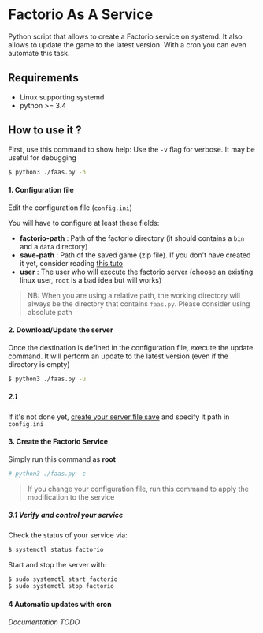 # Factorio As A Service

Python script that allows to create a Factorio service on systemd.
It also allows to update the game to the latest version.
With a cron you can even automate this task.

## Requirements

* Linux supporting systemd
* python >= 3.4

## How to use it ?

First, use this command to show help:
Use the `-v` flag for verbose. It may be useful for debugging


```bash
$ python3 ./faas.py -h
```

#### 1. Configuration file

Edit the configuration file (`config.ini`)


You will have to configure at least these fields:

* __factorio-path__ : Path of the factorio directory (it should contains a `bin` and a `data` directory)
* __save-path__ : Path of the saved game (zip file). If you don't have created it yet, consider reading [this tuto](https://wiki.factorio.com/Multiplayer#Dedicated.2FHeadless_server)
* __user__ : The user who will execute the factorio server (choose an existing linux user, `root` is a bad idea but will works)

> NB: When you are using a relative path, the working directory will always be the directory that contains `faas.py`. Please consider using absolute path

#### 2. Download/Update the server

Once the destination is defined in the configuration file, execute the update command.
It will perform an update to the latest version (even if the directory is empty)

```bash
$ python3 ./faas.py -u
```

##### 2.1
If it's not done yet, [create your server file save](https://wiki.factorio.com/Multiplayer#Dedicated.2FHeadless_server)
and specify it path in `config.ini`

#### 3. Create the Factorio Service
Simply run this command as __root__ 

```bash
# python3 ./faas.py -c
```

> If you change your configuration file, run this command to apply the modification to the service

##### 3.1 Verify and control your service

Check the status of your service via:

```bash
$ systemctl status factorio
```

Start and stop the server with:

```bash
$ sudo systemctl start factorio
$ sudo systemctl stop factorio
```

#### 4 Automatic updates with cron

*Documentation TODO*
